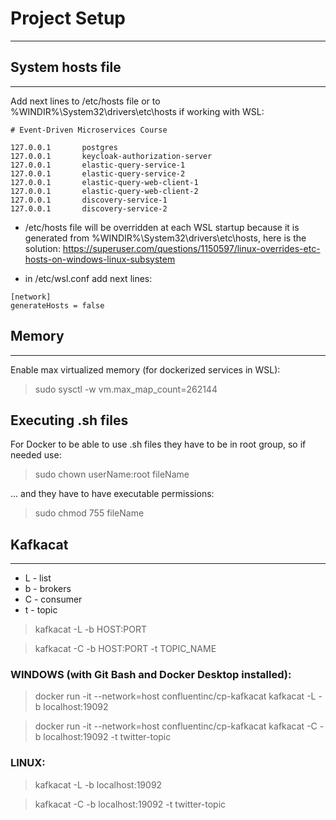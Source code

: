 # Project Setup

---


## System hosts file

---

Add next lines to /etc/hosts file or to %WINDIR%\System32\drivers\etc\hosts if working with WSL:

```
# Event-Driven Microservices Course

127.0.0.1       postgres
127.0.0.1       keycloak-authorization-server
127.0.0.1       elastic-query-service-1
127.0.0.1       elastic-query-service-2
127.0.0.1       elastic-query-web-client-1
127.0.0.1       elastic-query-web-client-2
127.0.0.1       discovery-service-1
127.0.0.1       discovery-service-2
```

- /etc/hosts file will be overridden at each WSL startup because it is generated from %WINDIR%\System32\drivers\etc\hosts, here is the solution: https://superuser.com/questions/1150597/linux-overrides-etc-hosts-on-windows-linux-subsystem

- in /etc/wsl.conf add next lines:

```
[network]
generateHosts = false
```

## Memory

---

Enable max virtualized memory (for dockerized services in WSL):

> sudo sysctl -w vm.max_map_count=262144

## Executing .sh files

For Docker to be able to use .sh files they have to be in root group, so if needed use:

> sudo chown userName:root fileName

... and they have to have executable permissions:

> sudo chmod 755 fileName

## Kafkacat

---

- L - list
- b	- brokers
- C	- consumer
- t	- topic

> kafkacat -L -b HOST:PORT

> kafkacat -C -b HOST:PORT -t TOPIC_NAME


### WINDOWS (with Git Bash and Docker Desktop installed):

> docker run -it --network=host confluentinc/cp-kafkacat kafkacat -L -b localhost:19092

> docker run -it --network=host confluentinc/cp-kafkacat kafkacat -C -b localhost:19092 -t twitter-topic

### LINUX:

> kafkacat -L -b localhost:19092

> kafkacat -C -b localhost:19092 -t twitter-topic
